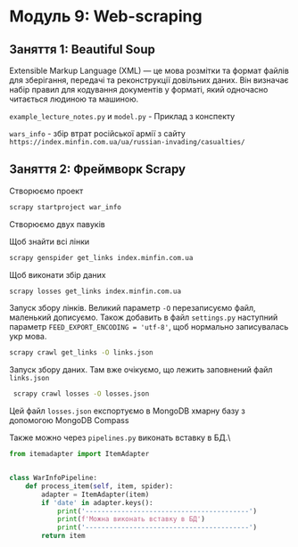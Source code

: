 # Модуль 9: Web-scraping

## Заняття 1: Beautiful Soup
Extensible Markup Language (XML) — це мова розмітки та формат файлів для зберігання, передачі та реконструкції довільних даних. Він визначає набір правил для кодування документів у форматі, який одночасно читається людиною та машиною.

`example_lecture_notes.py` и `model.py` - Приклад з конспекту

`wars_info` - збір втрат російської армії з сайту `https://index.minfin.com.ua/ua/russian-invading/casualties/`

## Заняття 2: Фреймворк Scrapy

Створюємо проект

```bash
scrapy startproject war_info
```

Створюємо двух павуків

Щоб знайти всі лінки

```bash
scrapy genspider get_links index.minfin.com.ua
```

Щоб виконати збір даних

```bash
scrapy losses get_links index.minfin.com.ua
```

Запуск збору лінків. Великий параметр `-O` перезаписуємо файл, маленький дописуємо. Також добавить в файл `settings.py`
наступний параметр `FEED_EXPORT_ENCODING = 'utf-8'`, щоб нормально записувалась укр мова.

```bash
scrapy crawl get_links -O links.json
```

Запуск збору даних. Там вже очікуємо, що лежить заповнений файл `links.json`

```bash
 scrapy crawl losses -O losses.json

```

Цей файл `losses.json` експортуємо в MongoDB хмарну базу з допомогою MongoDB Compass

Также можно через `pipelines.py` виконать вставку в БД.\

```python
from itemadapter import ItemAdapter


class WarInfoPipeline:
    def process_item(self, item, spider):
        adapter = ItemAdapter(item)
        if 'date' in adapter.keys():
            print('-----------------------------------------')
            print(f'Можна виконать вставку в БД')
            print('-----------------------------------------')
        return item
```
